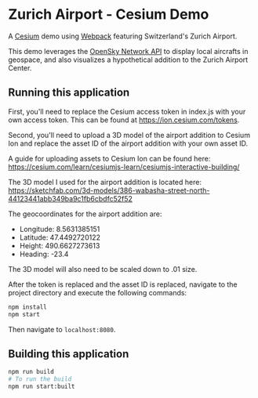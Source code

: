 # Zurich Airport - Cesium Demo

A [Cesium](https://cesium.com) demo using [Webpack](https://webpack.js.org/) featuring Switzerland's Zurich Airport.

This demo leverages the [OpenSky Network API](https://openskynetwork.github.io/opensky-api/) to display local aircrafts in geospace, and also visualizes a hypothetical addition to the Zurich Airport Center.

## Running this application

First, you'll need to replace the Cesium access token in index.js with your own access token. This can be found at https://ion.cesium.com/tokens.

Second, you'll need to upload a 3D model of the airport addition to Cesium Ion and replace the asset ID of the airport addition with your own asset ID.

A guide for uploading assets to Cesium Ion can be found here: https://cesium.com/learn/cesiumjs-learn/cesiumjs-interactive-building/

The 3D model I used for the airport addition is located here: https://sketchfab.com/3d-models/386-wabasha-street-north-44123441abb349ba9c1fb6cbdfc52f52

The geocoordinates for the airport addition are: 
* Longitude: 8.5631385151
* Latitude: 47.4492720122
* Height: 490.6627273613
* Heading: -23.4

The 3D model will also need to be scaled down to .01 size.

After the token is replaced and the asset ID is replaced, navigate to the project directory and execute the following commands:
```sh
npm install
npm start
```
Then navigate to `localhost:8080`.

## Building this application

```sh
npm run build
# To run the build
npm run start:built
```
